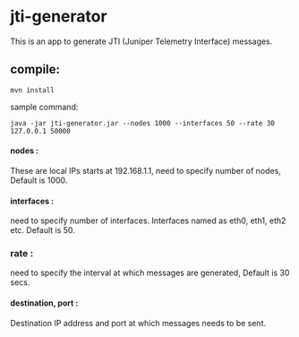 # jti-generator

This is an app to generate JTI (Juniper Telemetry Interface) messages.


## compile:
```
mvn install
```

sample command:
```
java -jar jti-generator.jar --nodes 1000 --interfaces 50 --rate 30 127.0.0.1 50000
```

#### nodes :      
These are local IPs starts at 192.168.1.1, need to specify number of nodes, Default is 1000.

#### interfaces : 
need to specify number of interfaces. Interfaces named as eth0, eth1, eth2 etc. Default is 50.

### rate :       
need to specify the interval at which messages are generated, Default is 30 secs.

#### destination, port :  
Destination IP address and port at which messages needs to be sent.


